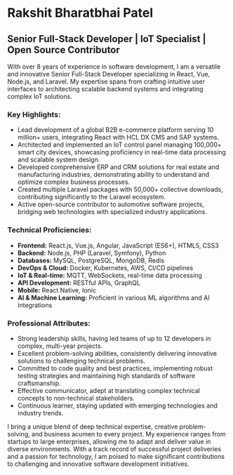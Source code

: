 # Rakshit Bharatbhai Patel
## Senior Full-Stack Developer | IoT Specialist | Open Source Contributor

With over 8 years of experience in software development, I am a versatile and innovative Senior Full-Stack Developer specializing in React, Vue, Node.js, and Laravel. My expertise spans from crafting intuitive user interfaces to architecting scalable backend systems and integrating complex IoT solutions.

### Key Highlights:
- Lead development of a global B2B e-commerce platform serving 10 million+ users, integrating React with HCL DX CMS and SAP systems.
- Architected and implemented an IoT control panel managing 100,000+ smart city devices, showcasing proficiency in real-time data processing and scalable system design.
- Developed comprehensive ERP and CRM solutions for real estate and manufacturing industries, demonstrating ability to understand and optimize complex business processes.
- Created multiple Laravel packages with 50,000+ collective downloads, contributing significantly to the Laravel ecosystem.
- Active open-source contributor to automotive software projects, bridging web technologies with specialized industry applications.

### Technical Proficiencies:
- **Frontend:** React.js, Vue.js, Angular, JavaScript (ES6+), HTML5, CSS3
- **Backend:** Node.js, PHP (Laravel, Symfony), Python
- **Databases:** MySQL, PostgreSQL, MongoDB, Redis
- **DevOps & Cloud:** Docker, Kubernetes, AWS, CI/CD pipelines
- **IoT & Real-time:** MQTT, WebSockets, real-time data processing
- **API Development:** RESTful APIs, GraphQL
- **Mobile:** React Native, Ionic
- **AI & Machine Learning:** Proficient in various ML algorithms and AI integrations

### Professional Attributes:
- Strong leadership skills, having led teams of up to 12 developers in complex, multi-year projects.
- Excellent problem-solving abilities, consistently delivering innovative solutions to challenging technical problems.
- Committed to code quality and best practices, implementing robust testing strategies and maintaining high standards of software craftsmanship.
- Effective communicator, adept at translating complex technical concepts to non-technical stakeholders.
- Continuous learner, staying updated with emerging technologies and industry trends.

I bring a unique blend of deep technical expertise, creative problem-solving, and business acumen to every project. My experience ranges from startups to large enterprises, allowing me to adapt and deliver value in diverse environments. With a track record of successful project deliveries and a passion for technology, I am poised to make significant contributions to challenging and innovative software development initiatives.
